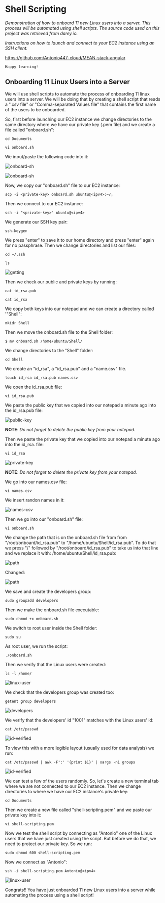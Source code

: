 # Shell Scripting

*Demonstration of how to onboard 11 new Linux users into a server. This process will be automated using shell scripts. The source code used on this project was retrieved from darey.io.*

*Instructions on how to launch and connect to your EC2 instance using an SSH client:*

https://github.com/Antonio447-cloud/MEAN-stack-angular

    Happy learning!


## Onboarding 11 Linux Users into a Server

We will use shell scripts to automate the process of onboarding 11 linux users into a server. We will be doing that by creating a shell script that reads a ".csv file" or "Comma-separated Values file" that contains the first name of the users to be onboarded.

So, first before launching our EC2 instance we change directories to the same directory where we have our private key (.pem file) and we create a file called "onboard.sh":

`cd Documents`

`vi onboard.sh`

We input/paste the following code into it:

![onboard-sh](./images/onboard-sh8.png)

![onboard-sh](./images/onboard-sh7.png)

Now, we copy our "onboard.sh" file to our EC2 instance:

`scp -i <private-key> onboard.sh ubuntu@<ipv4>:~/;`

Then we connect to our EC2 instance:

`ssh -i "<private-key>" ubuntu@<ipv4>`

We generate our SSH key pair:

`ssh-keygen`

We press "enter" to save it to our home directory and press "enter" again for no passphrase. Then we change directories and list our files:

`cd ~/.ssh`

`ls`

![getting](./images/getting-public-key2.png)

Then we check our public and private keys by running:

`cat id_rsa.pub`

`cat id_rsa`

We copy both keys into our notepad and we can create a directory called '"Shell":

`mkidr Shell`

Then we move the onboard.sh file to the Shell folder:

`$ mv onboard.sh /home/ubuntu/Shell/`

We change directories to the "Shell" folder:

`cd Shell`

We create an "id_rsa", a "id_rsa.pub" and a "name.csv" file.

`touch id_rsa id_rsa.pub names.csv`

We open the id_rsa.pub file:

`vi id_rsa.pub`

We paste the public key that we copied into our notepad a minute ago into the id_rsa.pub file:

![public-key](./images/public-key.png)

**NOTE**: *Do not forget to delete the public key from your notepad.*

Then we paste the private key that we copied into our notepad a minute ago into the id_rsa. file:

`vi id_rsa`

![private-key](./images/private-key.png)

**NOTE**: *Do not forget to delete the private key from your notepad.*

We go into our names.csv file:

`vi names.csv`

We insert randon names in it:

 ![names-csv](./images/names-csv.png)

 Then we go into our "onboard.sh" file:

 `vi onboard.sh`

 We change the path that is on the onboard.sh file from from "/root/onboard/id_rsa.pub" to "/home/ubuntu/Shell/id_rsa.pub". To do that we press "/" followed by "/root/onboard/id_rsa.pub" to take us into that line and we replace it with: /home/ubuntu/Shell/id_rsa.pub:

 ![path](./images/path-not-changed.png)

Changed:

 ![path](./images/path-changed.png)
 
 We save and create the developers group:

`sudo groupadd developers`

Then we make the onboard.sh file executable:

`sudo chmod +x onboard.sh`

We switch to root user inside the Shell folder:

`sudo su`

As root user, we run the script:

`./onboard.sh`

Then we verify that the Linux users were created:

`ls -l /home/`

![linux-user](./images/linux-users.png)

We check that the developers group was created too:

`getent group developers`

![developers](./images/developers.png)

We verify that the developers' id "1001" matches with the Linux users' id:

`cat /etc/passwd`

![id-verified](./images/id-verified.png)

To view this with a more legible layout (usually used for data analysis) we run:

`cat /etc/passwd | awk -F':' '{print $1}' | xargs -n1 groups`

![id-verified](./images/developers2.png)

We can test a few of the users randomly. So, let's create a new terminal tab where we are not connected to our EC2 instance. Then we change directories to where we have our EC2 instance's private key:

`cd Documents`

Then we create a new file called "shell-scripting.pem" and we paste our private key into it:

`vi shell-scripting.pem` 

Now we test the shell script by connecting as "Antonio" one of the Linux users that we have just created using the script. But before we do that, we need to protect our private key. So we run:

`sudo chmod 600 shell-scripting.pem`

Now we connect as "Antonio":

`ssh -i shell-scripting.pem Antonio@<ipv4>`

![linux-user](./images/linux-user-connected.png)

Congrats!! You have just onboarded 11 new Linux users into a server while automating the process using a shell script!